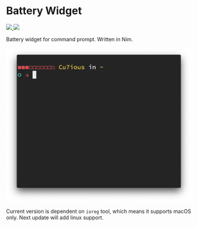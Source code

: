 # Battery Widget

<a href="https://nimble.directory/pkg/batterywidget" alt="Battery Widget">
  <img src="https://nimble.directory/ci/badges/batterywidget/nimdevel/output.html" />
  <img src="https://nimble.directory/ci/badges/batterywidget/nimdevel/doc_build_output.html" />
</a>

Battery widget for command prompt. Written in Nim.

<div align="center">
  <img alt="Battery Widget Preview" src="https://github.com/Cu7ious/nim-battery-widget/raw/master/image.png" />
</div>

Current version is dependent on `ioreg` tool, which means it supports macOS only.
Next update will add linux support.
